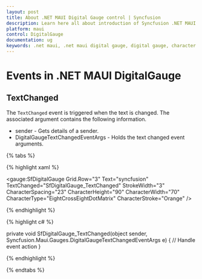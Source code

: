 ```yaml
---
layout: post
title: About .NET MAUI Digital Gauge control | Syncfusion
description: Learn here all about introduction of Syncfusion .NET MAUI Digital Gauge (SfDigitalGauge) control, its elements and more.
platform: maui
control: DigitalGauge
documentation: ug
keywords: .net maui, .net maui digital gauge, digital gauge, character segments, digital character, character types, character display types
---
```

# Events in .NET MAUI DigitalGauge

## TextChanged

The `TextChanged` event is triggered when the text is changed. The associated argument contains the following information.

* sender - Gets details of a sender.
* DigitalGaugeTextChangedEventArgs - Holds the text changed event arguments.

{% tabs %}

{% highlight xaml %}

<gauge:SfDigitalGauge Grid.Row="3" Text="syncfusion" 
                        TextChanged="SfDigitalGauge_TextChanged"
                        StrokeWidth="3" CharacterSpacing="23"
                        CharacterHeight="90" 
                        CharacterWidth="70" 
                        CharacterType="EightCrossEightDotMatrix" 
                        CharacterStroke="Orange" />
            
{% endhighlight %}

{% highlight c# %}

private void SfDigitalGauge_TextChanged(object sender, Syncfusion.Maui.Gauges.DigitalGaugeTextChangedEventArgs e)
{
    // Handle event action
}

{% endhighlight %}

{% endtabs %}